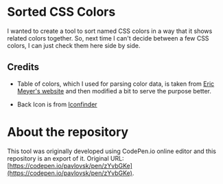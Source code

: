 # Sorted CSS Colors

I wanted to create a tool to sort named CSS colors in a way that it shows related colors together. So, next time I can't decide between a few CSS colors, I can just check them here side by side.

## Credits

- Table of colors, which I used for parsing color data, is taken from [Eric Meyer's website](https://meyerweb.com/eric/css/colors/) and then modified a bit to serve the purpose better.

- Back Icon is from [Iconfinder](https://www.iconfinder.com/icons/326518/arrow_back_icon)

# About the repository

This tool was originally developed using CodePen.io online editor and this repository is an export of it. Original URL: [https://codepen.io/pavlovsk/pen/zYvbGKe](https://codepen.io/pavlovsk/pen/zYvbGKe).
